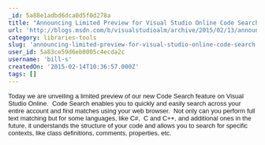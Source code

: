 ```yaml
---
_id: 5a88e1adbd6dca0d5f0d278a
title: "Announcing Limited Preview for Visual Studio Online Code Search"
url: 'http://blogs.msdn.com/b/visualstudioalm/archive/2015/02/13/announcing-limited-preview-for-visual-studio-online-code-search.aspx'
category: libraries-tools
slug: 'announcing-limited-preview-for-visual-studio-online-code-search'
user_id: 5a83ce59d6eb0005c4ecda2c
username: 'bill-s'
createdOn: '2015-02-14T10:36:57.000Z'
tags: []
---
```


<span style="font-family: arial,helvetica,sans-serif;font-size: small">Today we are unveiling a limited preview of our new Code Search feature on Visual Studio Online.  Code Search enables you to quickly and easily search across your entire account and find matches using your web browser.  Not only can you perform full text matching but for some languages, like C#,  C and C++, and additional ones in the future, it understands the structure of your code and allows you to search for specific contexts, like class definitions, comments, properties, etc.</span>
